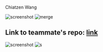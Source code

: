 Chiatzen Wang

![screenshot](https://i.imgur.com/ImZwGVp.png)
![merge](https://i.imgur.com/zSJyGYo.png)
## Link to teammate's repo: [link](https://github.com/kris20012/ECE444-F2022-Lab1)
![screenshot](https://i.imgur.com/tW86HQg.png)
![s](https://i.imgur.com/4MCUeKS.png)
